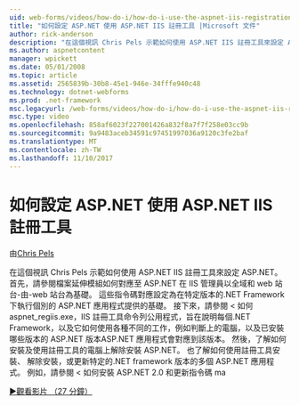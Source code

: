 ```yaml
---
uid: web-forms/videos/how-do-i/how-do-i-use-the-aspnet-iis-registration-tool-to-configure-aspnet
title: "如何設定 ASP.NET 使用 ASP.NET IIS 註冊工具 |Microsoft 文件"
author: rick-anderson
description: "在這個視訊 Chris Pels 示範如何使用 ASP.NET IIS 註冊工具來設定 ASP.NET。 首先，請參閱檔案延伸模組如何對應至 ASP.NET 中..."
ms.author: aspnetcontent
manager: wpickett
ms.date: 05/01/2008
ms.topic: article
ms.assetid: 2565839b-30b8-45e1-946e-34fffe940c48
ms.technology: dotnet-webforms
ms.prod: .net-framework
msc.legacyurl: /web-forms/videos/how-do-i/how-do-i-use-the-aspnet-iis-registration-tool-to-configure-aspnet
msc.type: video
ms.openlocfilehash: 858af6023f227001426a832f8a7f7f258e03cc9b
ms.sourcegitcommit: 9a9483aceb34591c97451997036a9120c3fe2baf
ms.translationtype: MT
ms.contentlocale: zh-TW
ms.lasthandoff: 11/10/2017
---
```

<a name="how-do-i-use-the-aspnet-iis-registration-tool-to-configure-aspnet"></a>如何設定 ASP.NET 使用 ASP.NET IIS 註冊工具
====================
由[Chris Pels](https://twitter.com/chrispels)

在這個視訊 Chris Pels 示範如何使用 ASP.NET IIS 註冊工具來設定 ASP.NET。 首先，請參閱檔案延伸模組如何對應至 ASP.NET 在 IIS 管理員以全域和 web 站台-由-web 站台為基礎。 這些指令碼對應設定為在特定版本的.NET Framework 下執行個別的 ASP.NET 應用程式提供的基礎。 接下來，請參閱 < 如何 aspnet\_regiis.exe，IIS 註冊工具命令列公用程式，旨在說明每個.NET Framework，以及它如何使用各種不同的工作，例如判斷上的電腦，以及已安裝哪些版本的 ASP.NET 版本ASP.NET 應用程式會對應到該版本。 然後，了解如何安裝及使用註冊工具的電腦上解除安裝 ASP.NET。 也了解如何使用註冊工具安裝、 解除安裝，或更新特定的.NET framework 版本的多個 ASP.NET 應用程式。 例如，請參閱 < 如何安裝 ASP.NET 2.0 和更新指令碼 ma

[&#9654;觀看影片 （27 分鐘）](https://channel9.msdn.com/Blogs/ASP-NET-Site-Videos/how-do-i-use-the-aspnet-iis-registration-tool-to-configure-aspnet)
